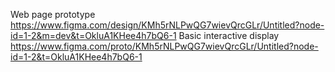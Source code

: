 
Web page prototype
https://www.figma.com/design/KMh5rNLPwQG7wievQrcGLr/Untitled?node-id=1-2&m=dev&t=OkluA1KHee4h7bQ6-1
Basic interactive display
https://www.figma.com/proto/KMh5rNLPwQG7wievQrcGLr/Untitled?node-id=1-2&t=OkluA1KHee4h7bQ6-1

